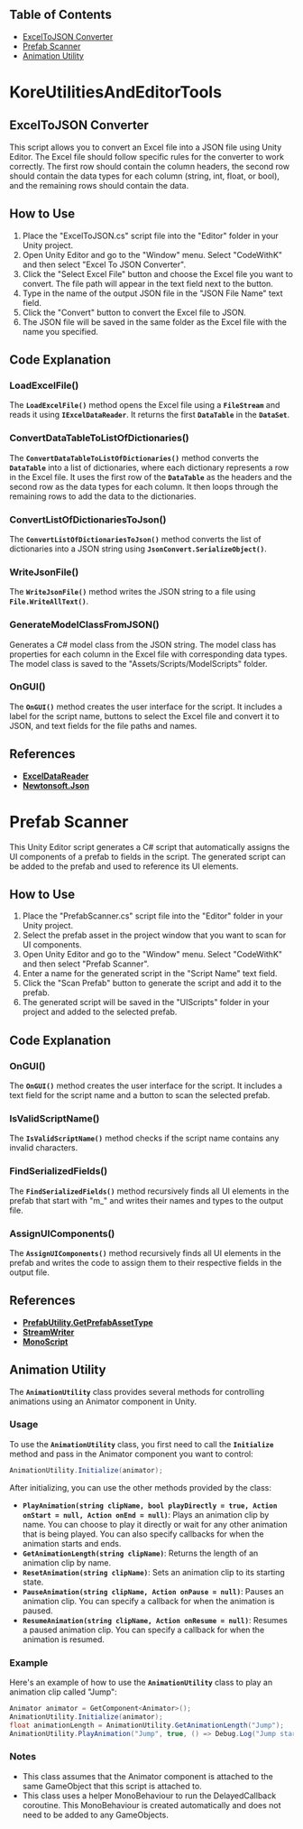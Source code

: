 ## Table of Contents
- [ExcelToJSON Converter](#exceltojson)
- [Prefab Scanner](#prefab-scanner)
- [Animation Utility](#animation-utility)

# KoreUtilitiesAndEditorTools

## **ExcelToJSON Converter** <a name="exceltojson"></a>

This script allows you to convert an Excel file into a JSON file using Unity Editor. The Excel file should follow specific rules for the converter to work correctly. The first row should contain the column headers, the second row should contain the data types for each column (string, int, float, or bool), and the remaining rows should contain the data.

## **How to Use**

1. Place the "ExcelToJSON.cs" script file into the "Editor" folder in your Unity project.
2. Open Unity Editor and go to the "Window" menu. Select "CodeWithK" and then select "Excel To JSON Converter".
3. Click the "Select Excel File" button and choose the Excel file you want to convert. The file path will appear in the text field next to the button.
4. Type in the name of the output JSON file in the "JSON File Name" text field.
5. Click the "Convert" button to convert the Excel file to JSON.
6. The JSON file will be saved in the same folder as the Excel file with the name you specified.

## **Code Explanation**

### **LoadExcelFile()**

The **`LoadExcelFile()`** method opens the Excel file using a **`FileStream`** and reads it using **`IExcelDataReader`**. It returns the first **`DataTable`** in the **`DataSet`**.

### **ConvertDataTableToListOfDictionaries()**

The **`ConvertDataTableToListOfDictionaries()`** method converts the **`DataTable`** into a list of dictionaries, where each dictionary represents a row in the Excel file. It uses the first row of the **`DataTable`** as the headers and the second row as the data types for each column. It then loops through the remaining rows to add the data to the dictionaries.

### **ConvertListOfDictionariesToJson()**

The **`ConvertListOfDictionariesToJson()`** method converts the list of dictionaries into a JSON string using **`JsonConvert.SerializeObject()`**.

### **WriteJsonFile()**

The **`WriteJsonFile()`** method writes the JSON string to a file using **`File.WriteAllText()`**.

### **GenerateModelClassFromJSON()**
Generates a C# model class from the JSON string. The model class has properties for each column in the Excel file with corresponding data types. The model class is saved to the "Assets/Scripts/ModelScripts" folder.

### **OnGUI()**

The **`OnGUI()`** method creates the user interface for the script. It includes a label for the script name, buttons to select the Excel file and convert it to JSON, and text fields for the file paths and names.

## **References**

- **[ExcelDataReader](https://github.com/ExcelDataReader/ExcelDataReader)**
- **[Newtonsoft.Json](https://www.newtonsoft.com/json)**

# **Prefab Scanner**

This Unity Editor script generates a C# script that automatically assigns the UI components of a prefab to fields in the script. The generated script can be added to the prefab and used to reference its UI elements.

## **How to Use**

1. Place the "PrefabScanner.cs" script file into the "Editor" folder in your Unity project.
2. Select the prefab asset in the project window that you want to scan for UI components.
3. Open Unity Editor and go to the "Window" menu. Select "CodeWithK" and then select "Prefab Scanner".
4. Enter a name for the generated script in the "Script Name" text field.
5. Click the "Scan Prefab" button to generate the script and add it to the prefab.
6. The generated script will be saved in the "UIScripts" folder in your project and added to the selected prefab.

## **Code Explanation**

### **OnGUI()**

The **`OnGUI()`** method creates the user interface for the script. It includes a text field for the script name and a button to scan the selected prefab.

### **IsValidScriptName()**

The **`IsValidScriptName()`** method checks if the script name contains any invalid characters.

### **FindSerializedFields()**

The **`FindSerializedFields()`** method recursively finds all UI elements in the prefab that start with "m_" and writes their names and types to the output file.

### **AssignUIComponents()**

The **`AssignUIComponents()`** method recursively finds all UI elements in the prefab and writes the code to assign them to their respective fields in the output file.

## **References**

- **[PrefabUtility.GetPrefabAssetType](https://docs.unity3d.com/ScriptReference/PrefabUtility.GetPrefabAssetType.html)**
- **[StreamWriter](https://docs.microsoft.com/en-us/dotnet/api/system.io.streamwriter?view=net-6.0)**
- **[MonoScript](https://docs.unity3d.com/ScriptReference/MonoScript.html)**

## **Animation Utility**

The **`AnimationUtility`** class provides several methods for controlling animations using an Animator component in Unity.

### **Usage**

To use the **`AnimationUtility`** class, you first need to call the **`Initialize`** method and pass in the Animator component you want to control:

```csharp
AnimationUtility.Initialize(animator);

```

After initializing, you can use the other methods provided by the class:

- **`PlayAnimation(string clipName, bool playDirectly = true, Action onStart = null, Action onEnd = null)`**: Plays an animation clip by name. You can choose to play it directly or wait for any other animation that is being played. You can also specify callbacks for when the animation starts and ends.
- **`GetAnimationLength(string clipName)`**: Returns the length of an animation clip by name.
- **`ResetAnimation(string clipName)`**: Sets an animation clip to its starting state.
- **`PauseAnimation(string clipName, Action onPause = null)`**: Pauses an animation clip. You can specify a callback for when the animation is paused.
- **`ResumeAnimation(string clipName, Action onResume = null)`**: Resumes a paused animation clip. You can specify a callback for when the animation is resumed.

### **Example**

Here's an example of how to use the **`AnimationUtility`** class to play an animation clip called "Jump":

```csharp
Animator animator = GetComponent<Animator>();
AnimationUtility.Initialize(animator);
float animationLength = AnimationUtility.GetAnimationLength("Jump");
AnimationUtility.PlayAnimation("Jump", true, () => Debug.Log("Jump started!"), () => Debug.Log("Jump ended!"));

```

### **Notes**

- This class assumes that the Animator component is attached to the same GameObject that this script is attached to.
- This class uses a helper MonoBehaviour to run the DelayedCallback coroutine. This MonoBehaviour is created automatically and does not need to be added to any GameObjects.
